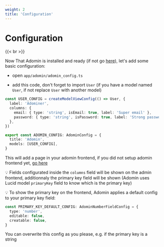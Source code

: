```yaml
---
weight: 2
title: 'Configuration'
---
```


# Configuration

{{< br >}}

Now That Adomin is installed and ready (if not go [here](/adomin/docs/backend/installation)), let's add some basic configuration:

- open `app/adomin/adomin_config.ts`

- add this code, don't forget to import `User` (if you have a model named `User`, if not replace `User` with another model)

```ts
const USER_CONFIG = createModelViewConfig(() => User, {
  label: 'Adominer',
  columns: {
    email: { type: 'string', isEmail: true, label: 'Super email' },
    password: { type: 'string', isPassword: true, label: 'Strong password' },
  },
})

export const ADOMIN_CONFIG: AdominConfig = {
  title: 'Adomin',
  models: [USER_CONFIG],
}
```

This will add a page in your adomin frontend, if you did not setup adomin frontend yet, [go here](/adomin/docs/frontend/setup)

💡 Fields configurated inside the `columns` field will be shown on the admin frontend, additionnaly the primary key field will be shown
(Adomin uses Lucid model `primaryKey` field to know which is the primary key)

💡 To show the primary key on the frontend, Adomin applies a default config to your primary key field:

```ts
const PRIMARY_KEY_DEFAULT_CONFIG: AdominNumberFieldConfig = {
  type: 'number',
  editable: false,
  creatable: false,
}
```

You can overwrite this config as you please, e.g. if the primary key is a string
